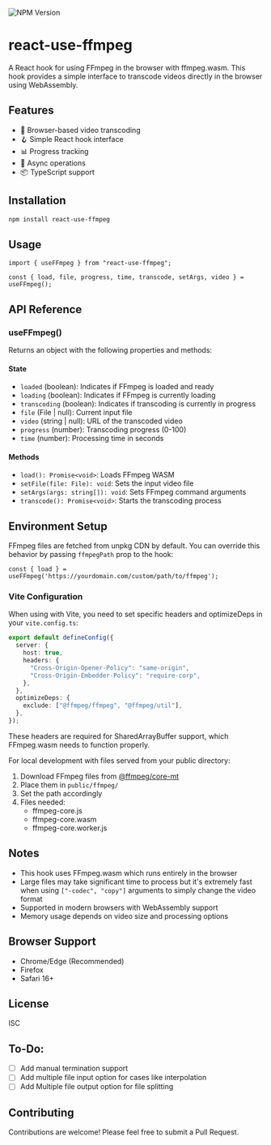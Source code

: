 ![NPM Version](https://img.shields.io/npm/v/react-use-ffmpeg)

# react-use-ffmpeg

A React hook for using FFmpeg in the browser with ffmpeg.wasm. This hook provides a simple interface to transcode videos directly in the browser using WebAssembly.

## Features

- 🎥 Browser-based video transcoding
- 🪝 Simple React hook interface
- 📊 Progress tracking
- 🔄 Async operations
- 📦 TypeScript support

## Installation

```bash
npm install react-use-ffmpeg
```

## Usage

```tsx
import { useFFmpeg } from "react-use-ffmpeg";

const { load, file, progress, time, transcode, setArgs, video } = useFFmpeg();

```

## API Reference

### useFFmpeg()

Returns an object with the following properties and methods:

#### State

- `loaded` (boolean): Indicates if FFmpeg is loaded and ready
- `loading` (boolean): Indicates if FFmpeg is currently loading
- `transcoding` (boolean): Indicates if transcoding is currently in progress
- `file` (File | null): Current input file
- `video` (string | null): URL of the transcoded video
- `progress` (number): Transcoding progress (0-100)
- `time` (number): Processing time in seconds

#### Methods

- `load(): Promise<void>`: Loads FFmpeg WASM
- `setFile(file: File): void`: Sets the input video file
- `setArgs(args: string[]): void`: Sets FFmpeg command arguments
- `transcode(): Promise<void>`: Starts the transcoding process

## Environment Setup

FFmpeg files are fetched from unpkg CDN by default. You can override this behavior by passing `ffmpegPath` prop to the hook:

```tsx
const { load } = useFFmpeg('https://yourdomain.com/custom/path/to/ffmpeg');
```

### Vite Configuration

When using with Vite, you need to set specific headers and optimizeDeps in your `vite.config.ts`:

```ts
export default defineConfig({
  server: {
    host: true,
    headers: {
      "Cross-Origin-Opener-Policy": "same-origin",
      "Cross-Origin-Embedder-Policy": "require-corp",
    },
  },
  optimizeDeps: {
    exclude: ["@ffmpeg/ffmpeg", "@ffmpeg/util"],
  },
});
```

These headers are required for SharedArrayBuffer support, which FFmpeg.wasm needs to function properly.

For local development with files served from your public directory:

1. Download FFmpeg files from [@ffmpeg/core-mt](https://www.npmjs.com/package/@ffmpeg/core-mt)
2. Place them in `public/ffmpeg/`
3. Set the path accordingly
4. Files needed:
   - ffmpeg-core.js
   - ffmpeg-core.wasm
   - ffmpeg-core.worker.js

## Notes

- This hook uses FFmpeg.wasm which runs entirely in the browser
- Large files may take significant time to process but it's extremely fast when using `["-codec", "copy"]` arguments to simply change the video format
- Supported in modern browsers with WebAssembly support
- Memory usage depends on video size and processing options

## Browser Support

- Chrome/Edge (Recommended)
- Firefox
- Safari 16+

## License

ISC

## To-Do:

- [ ] Add manual termination support
- [ ] Add multiple file input option for cases like interpolation
- [ ] Add Multiple file output option for file splitting

## Contributing

Contributions are welcome! Please feel free to submit a Pull Request.
